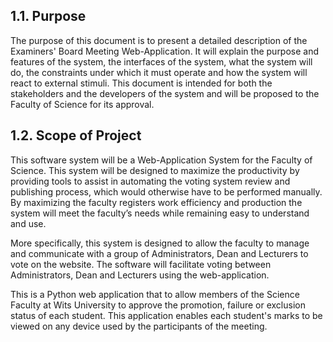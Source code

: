## 1.1. Purpose
The purpose of this document is to present a detailed description of the Examiners' Board Meeting Web-Application. It will explain the purpose and features of the system, the interfaces of the system, what the system will do, the constraints under which it must operate and how the system will react to external stimuli. This document is intended for both the stakeholders and the developers of the system and will be proposed to the Faculty of Science for its approval.
## 1.2. Scope of Project
This software system will be a Web-Application System for the Faculty of Science. This system will be designed to maximize the productivity by providing tools to assist in automating the voting system review and publishing process, which would otherwise have to be performed manually. By maximizing the faculty registers work efficiency and production the system will meet the faculty’s needs while remaining easy to understand and use.

More specifically, this system is designed to allow the faculty to manage and communicate with a group of Administrators, Dean and Lecturers  to vote on the website. The software will facilitate voting between Administrators, Dean and Lecturers using the web-application. 

This is a Python web application that to allow members of the Science Faculty at Wits University to approve the promotion, failure or exclusion status of each student.
This application enables each student's marks to be viewed on any device used by the participants of the meeting.
